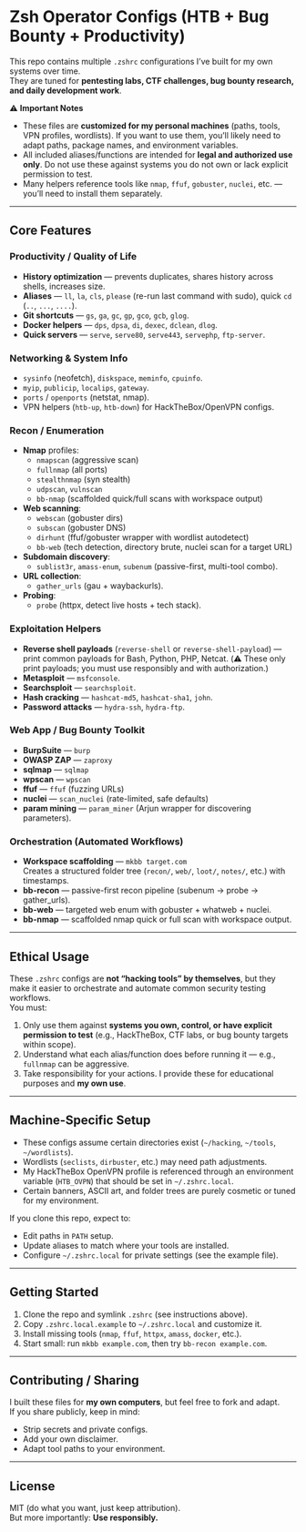 # Zsh Operator Configs (HTB + Bug Bounty + Productivity)

This repo contains multiple `.zshrc` configurations I’ve built for my own systems over time.  
They are tuned for **pentesting labs, CTF challenges, bug bounty research, and daily development work**.  

⚠️ **Important Notes**  
- These files are **customized for my personal machines** (paths, tools, VPN profiles, wordlists). If you want to use them, you’ll likely need to adapt paths, package names, and environment variables.  
- All included aliases/functions are intended for **legal and authorized use only**. Do not use these against systems you do not own or lack explicit permission to test.  
- Many helpers reference tools like `nmap`, `ffuf`, `gobuster`, `nuclei`, etc. — you’ll need to install them separately.  

---

## Core Features

### Productivity / Quality of Life
- **History optimization** — prevents duplicates, shares history across shells, increases size.  
- **Aliases** — `ll`, `la`, `cls`, `please` (re-run last command with sudo), quick `cd` (`..`, `...`, `....`).  
- **Git shortcuts** — `gs`, `ga`, `gc`, `gp`, `gco`, `gcb`, `glog`.  
- **Docker helpers** — `dps`, `dpsa`, `di`, `dexec`, `dclean`, `dlog`.  
- **Quick servers** — `serve`, `serve80`, `serve443`, `servephp`, `ftp-server`.  

### Networking & System Info
- `sysinfo` (neofetch), `diskspace`, `meminfo`, `cpuinfo`.  
- `myip`, `publicip`, `localips`, `gateway`.  
- `ports` / `openports` (netstat, nmap).  
- VPN helpers (`htb-up`, `htb-down`) for HackTheBox/OpenVPN configs.  

### Recon / Enumeration
- **Nmap** profiles:  
  - `nmapscan` (aggressive scan)  
  - `fullnmap` (all ports)  
  - `stealthnmap` (syn stealth)  
  - `udpscan`, `vulnscan`  
  - `bb-nmap` (scaffolded quick/full scans with workspace output)  
- **Web scanning**:  
  - `webscan` (gobuster dirs)  
  - `subscan` (gobuster DNS)  
  - `dirhunt` (ffuf/gobuster wrapper with wordlist autodetect)  
  - `bb-web` (tech detection, directory brute, nuclei scan for a target URL)  
- **Subdomain discovery**:  
  - `sublist3r`, `amass-enum`, `subenum` (passive-first, multi-tool combo).  
- **URL collection**:  
  - `gather_urls` (gau + waybackurls).  
- **Probing**:  
  - `probe` (httpx, detect live hosts + tech stack).  

### Exploitation Helpers
- **Reverse shell payloads** (`reverse-shell` or `reverse-shell-payload`) — print common payloads for Bash, Python, PHP, Netcat. (⚠️ These only print payloads; you must use responsibly and with authorization.)  
- **Metasploit** — `msfconsole`.  
- **Searchsploit** — `searchsploit`.  
- **Hash cracking** — `hashcat-md5`, `hashcat-sha1`, `john`.  
- **Password attacks** — `hydra-ssh`, `hydra-ftp`.  

### Web App / Bug Bounty Toolkit
- **BurpSuite** — `burp`  
- **OWASP ZAP** — `zaproxy`  
- **sqlmap** — `sqlmap`  
- **wpscan** — `wpscan`  
- **ffuf** — `ffuf` (fuzzing URLs)  
- **nuclei** — `scan_nuclei` (rate-limited, safe defaults)  
- **param mining** — `param_miner` (Arjun wrapper for discovering parameters).  

### Orchestration (Automated Workflows)
- **Workspace scaffolding** — `mkbb target.com`  
  Creates a structured folder tree (`recon/`, `web/`, `loot/`, `notes/`, etc.) with timestamps.  
- **bb-recon** — passive-first recon pipeline (subenum → probe → gather_urls).  
- **bb-web** — targeted web enum with gobuster + whatweb + nuclei.  
- **bb-nmap** — scaffolded nmap quick or full scan with workspace output.  

---

## Ethical Usage

These `.zshrc` configs are **not “hacking tools” by themselves**, but they make it easier to orchestrate and automate common security testing workflows.  
You must:  
1. Only use them against **systems you own, control, or have explicit permission to test** (e.g., HackTheBox, CTF labs, or bug bounty targets within scope).  
2. Understand what each alias/function does before running it — e.g., `fullnmap` can be aggressive.  
3. Take responsibility for your actions. I provide these for educational purposes and **my own use**.  

---

## Machine-Specific Setup

- These configs assume certain directories exist (`~/hacking`, `~/tools`, `~/wordlists`).  
- Wordlists (`seclists`, `dirbuster`, etc.) may need path adjustments.  
- My HackTheBox OpenVPN profile is referenced through an environment variable (`HTB_OVPN`) that should be set in `~/.zshrc.local`.  
- Certain banners, ASCII art, and folder trees are purely cosmetic or tuned for my environment.  

If you clone this repo, expect to:  
- Edit paths in `PATH` setup.  
- Update aliases to match where your tools are installed.  
- Configure `~/.zshrc.local` for private settings (see the example file).  

---

## Getting Started

1. Clone the repo and symlink `.zshrc` (see instructions above).  
2. Copy `.zshrc.local.example` to `~/.zshrc.local` and customize it.  
3. Install missing tools (`nmap`, `ffuf`, `httpx`, `amass`, `docker`, etc.).  
4. Start small: run `mkbb example.com`, then try `bb-recon example.com`.  

---

## Contributing / Sharing

I built these files for **my own computers**, but feel free to fork and adapt.  
If you share publicly, keep in mind:  
- Strip secrets and private configs.  
- Add your own disclaimer.  
- Adapt tool paths to your environment.  

---

## License

MIT (do what you want, just keep attribution).  
But more importantly: **Use responsibly.**
